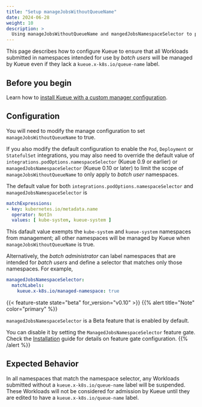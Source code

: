 ```yaml
---
title: "Setup manageJobsWithoutQueueName"
date: 2024-06-28
weight: 10
description: >
  Using manageJobsWithoutQueueName and mangedJobsNamespaceSelector to prevent admission of Workloads without assigned LocalQueues.
---
```


This page describes how to configure Kueue to ensure that all Workloads submitted in namespaces
intended for use by _batch users_ will be managed by Kueue even if they lack a `kueue.x-k8s.io/queue-name` label.

## Before you begin

Learn how to [install Kueue with a custom manager configuration](/docs/installation/#install-a-custom-configured-released-version).

## Configuration

You will need to modify the manage configuration to set `manageJobsWithoutQueueName` to true.

If you also modify the default configuration to enable the `Pod`, `Deployment` or `StatefulSet` integrations,
you may also need to override the default value of `integrations.podOptions.namespaceSelector` (Kueue 0.9 or earlier)
or `managedJobsNamespaceSelector` (Kueue 0.10 or later) to limit the scope of `manageJobsWithoutQueueName`
to only apply to _batch user_ namespaces.

The default value for both `integrations.podOptions.namespaceSelector` and `managedJobsNamespaceSelector` is
```yaml
matchExpressions:
- key: kubernetes.io/metadata.name
  operator: NotIn
  values: [ kube-system, kueue-system ]
```
This dafault value exempts the `kube-system` and `kueue-system` namespaces from management; all other
namespaces will be managed by Kueue when `manageJobsWithoutQueueName` is true.

Alternatively, the _batch administrator_ can label namespaces that are intended for _batch users_
and define a selector that matches only those namespaces.  For example,
```yaml
managedJobsNamespaceSelector:
  matchLabels:
    kueue.x-k8s.io/managed-namespace: true
```

{{< feature-state state="beta" for_version="v0.10" >}}
{{% alert title="Note" color="primary" %}}

`managedJobsNamespaceSelector` is a Beta feature that is enabled by default.

You can disable it by setting the `ManagedJobsNamespaceSelector` feature gate. Check the [Installation](/docs/installation/#change-the-feature-gates-configuration) guide for details on feature gate configuration.
{{% /alert %}}

## Expected Behavior

In all namespaces that match the namespace selector, any Workloads submitted without a `kueue.x-k8s.io/queue-name`
label will be suspended.  These Workloads will not be considered for admission by Kueue until
they are edited to have a `kueue.x-k8s.io/queue-name` label.
